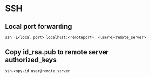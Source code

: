 # SSH

## Local port forwarding
```
ssh -L<local port>:localhost:<remoteport>  <user>@<remote_server>
```

## Copy id_rsa.pub to remote server authorized_keys
```
ssh-copy-id user@remote_server
```